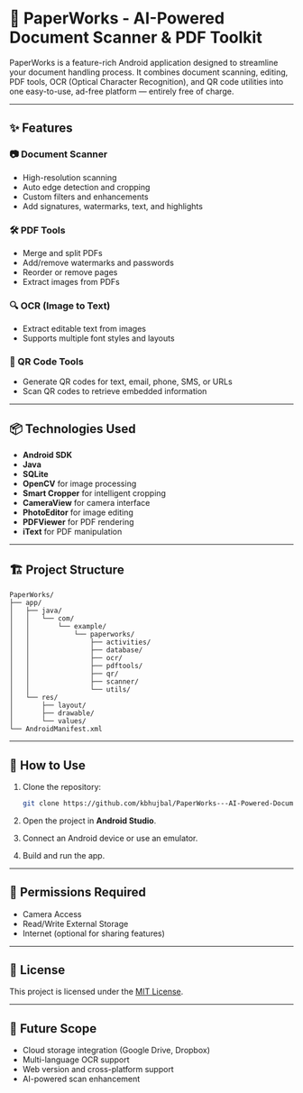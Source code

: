 # 📄 PaperWorks - AI-Powered Document Scanner & PDF Toolkit

PaperWorks is a feature-rich Android application designed to streamline your document handling process. It combines document scanning, editing, PDF tools, OCR (Optical Character Recognition), and QR code utilities into one easy-to-use, ad-free platform — entirely free of charge.

---

## ✨ Features

### 📷 Document Scanner
- High-resolution scanning
- Auto edge detection and cropping
- Custom filters and enhancements
- Add signatures, watermarks, text, and highlights

### 🛠 PDF Tools
- Merge and split PDFs
- Add/remove watermarks and passwords
- Reorder or remove pages
- Extract images from PDFs

### 🔍 OCR (Image to Text)
- Extract editable text from images
- Supports multiple font styles and layouts

### 📱 QR Code Tools
- Generate QR codes for text, email, phone, SMS, or URLs
- Scan QR codes to retrieve embedded information

---

## 📦 Technologies Used

- **Android SDK**
- **Java**
- **SQLite**
- **OpenCV** for image processing
- **Smart Cropper** for intelligent cropping
- **CameraView** for camera interface
- **PhotoEditor** for image editing
- **PDFViewer** for PDF rendering
- **iText** for PDF manipulation

---

## 🏗️ Project Structure

```
PaperWorks/
├── app/
│   ├── java/
│   │   └── com/
│   │       └── example/
│   │           └── paperworks/
│   │               ├── activities/
│   │               ├── database/
│   │               ├── ocr/
│   │               ├── pdftools/
│   │               ├── qr/
│   │               ├── scanner/
│   │               └── utils/
│   └── res/
│       ├── layout/
│       ├── drawable/
│       └── values/
└── AndroidManifest.xml
```

---

## 🚀 How to Use

1. Clone the repository:
   ```bash
   git clone https://github.com/kbhujbal/PaperWorks---AI-Powered-Document-Scanner.git
   ```

2. Open the project in **Android Studio**.

3. Connect an Android device or use an emulator.

4. Build and run the app.

---

## 🔐 Permissions Required

- Camera Access
- Read/Write External Storage
- Internet (optional for sharing features)

---

## 📌 License

This project is licensed under the [MIT License](LICENSE).

---

## 🔭 Future Scope

- Cloud storage integration (Google Drive, Dropbox)
- Multi-language OCR support
- Web version and cross-platform support
- AI-powered scan enhancement


